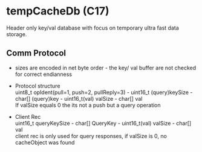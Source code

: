 # tempCacheDb (C17)

Header only key/val database with focus on temporary ultra fast data storage.


## Comm Protocol

- sizes are encoded in net byte order - the key/ val buffer are not checked for correct endianness

- Protocol structure <br>
uint8_t opIdent(pull=1, push=2, pullReply=3) - uint16_t (query)keySize - char[] (query)key - uint16_t(val) valSize - char[] val <br> 
If valSize equals 0 the its not a push but a query operation

- Client Rec <br>
uint16_t queryKeySize - char[] QueryKey - uint16_t(val) valSize - char[] val <br>
client rec is only used for query responses, if valSize is 0, no cacheObject was found
